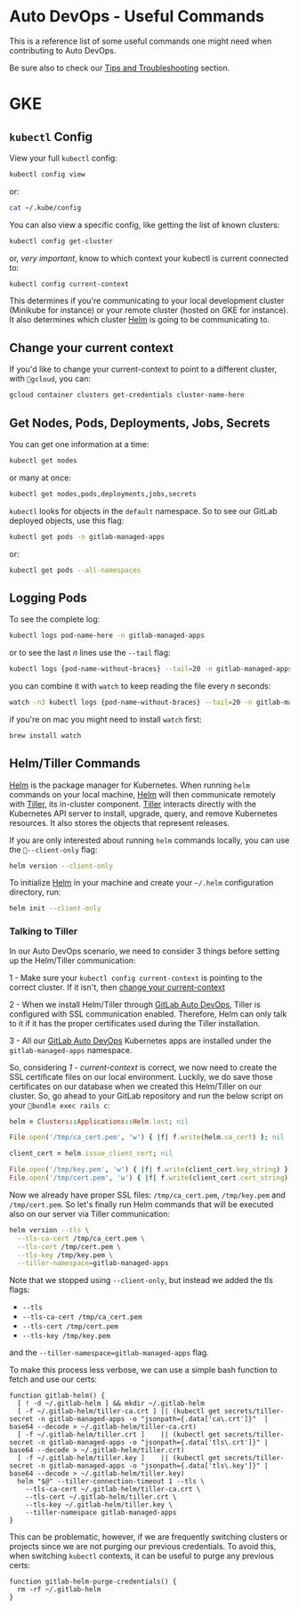 # Auto DevOps - Useful Commands

This is a reference list of some useful commands one might need when contributing to Auto DevOps.

Be sure also to check our [Tips and Troubleshooting](./tips_and_troubleshooting) section.

# GKE

## `kubectl` Config

View your full `kubectl` config:

```bash
kubectl config view
```

or:

```bash
cat ~/.kube/config
```

You can also view a specific config, like getting the list of known clusters:

```bash
kubectl config get-cluster
```

or, _very important_, know to which context your kubectl is current connected to:

```bash
kubectl config current-context
```

This determines if you're communicating to your local development cluster (Minikube for instance) or your remote cluster (hosted on GKE for instance). It also determines which cluster [Helm](#helmtiller-commands) is going to be communicating to.

## Change your current context

If you'd like to change your current-context to point to a different cluster, with `gcloud`, you can:

```bash
gcloud container clusters get-credentials cluster-name-here
```

## Get Nodes, Pods, Deployments, Jobs, Secrets

You can get one information at a time:

```bash
kubectl get nodes
```

or many at once:

```bash
kubectl get nodes,pods,deployments,jobs,secrets
```

`kubectl` looks for objects in the `default` namespace. So to see our GitLab deployed objects, use this flag:

```bash
kubectl get pods -n gitlab-managed-apps
```

or:

```bash
kubectl get pods --all-namespaces
```

## Logging Pods

To see the complete log:

```bash
kubectl logs pod-name-here -n gitlab-managed-apps
```

or to see the last *n* lines use the `--tail` flag:

```bash
kubectl logs {pod-name-without-braces} --tail=20 -n gitlab-managed-apps
```

you can combine it with `watch` to keep reading the file every *n* seconds:

```bash
watch -n3 kubectl logs {pod-name-without-braces} --tail=20 -n gitlab-managed-apps
```

if you're on mac you might need to install `watch` first:

```bash
brew install watch
```

## Helm/Tiller Commands

[Helm](https://docs.helm.sh/) is the package manager for Kubernetes. When running `helm` commands on your local machine, [Helm](https://docs.helm.sh/) will then communicate remotely with [Tiller](https://docs.helm.sh/glossary/#tiller), its in-cluster component. [Tiller](https://docs.helm.sh/glossary/#tiller) interacts directly with the Kubernetes API server to install, upgrade, query, and remove Kubernetes resources. It also stores the objects that represent releases.

If you are only interested about running `helm` commands locally, you can use the `--client-only` flag:

```bash
helm version --client-only
```

To initialize [Helm](https://docs.helm.sh/) in your machine and create your `~/.helm` configuration directory, run:

```bash
helm init --client-only
```

### Talking to Tiller

In our Auto DevOps scenario, we need to consider 3 things before setting up the Helm/Tiller communication:

  1 - Make sure your `kubectl config current-context` is pointing to the correct cluster. If it isn't, then [change your current-context](#change-your-current-context)

  2 - When we install Helm/Tiller through [GitLab Auto DevOps](https://docs.gitlab.com/ee/topics/autodevops), Tiller is configured with SSL communication enabled. Therefore, Helm can only talk to it if it has the proper certificates used during the Tiller installation.

  3 - All our [GitLab Auto DevOps](https://docs.gitlab.com/ee/topics/autodevops) Kubernetes apps are installed under the `gitlab-managed-apps` namespace.

So, considering *1 - current-context* is correct, we now need to create the SSL certificate files on our local environment. Luckily, we do save those certificates on our database when we created this Helm/Tiller on our cluster. So, go ahead to your GitLab repository and run the below script on your `bundle exec rails c`:

```ruby
helm = Clusters::Applications::Helm.last; nil

File.open('/tmp/ca_cert.pem', 'w') { |f| f.write(helm.ca_cert) }; nil

client_cert = helm.issue_client_cert; nil

File.open('/tmp/key.pem', 'w') { |f| f.write(client_cert.key_string) }; nil
File.open('/tmp/cert.pem', 'w') { |f| f.write(client_cert.cert_string) }; nil
```

Now we already have proper SSL files: `/tmp/ca_cert.pem`, `/tmp/key.pem` and `/tmp/cert.pem`. So let's finally run Helm commands that will be executed also on our server via Tiller communication:

```bash
helm version --tls \
  --tls-ca-cert /tmp/ca_cert.pem \
  --tls-cert /tmp/cert.pem \
  --tls-key /tmp/key.pem \
  --tiller-namespace=gitlab-managed-apps
```

Note that we stopped using `--client-only`, but instead we added the tls flags:

- `--tls`
- `--tls-ca-cert /tmp/ca_cert.pem`
- `--tls-cert /tmp/cert.pem`
- `--tls-key /tmp/key.pem`

and the `--tiller-namespace=gitlab-managed-apps` flag.

To make this process less verbose, we can use a simple bash function to fetch and use our certs:

```shell
function gitlab-helm() {
  [ ! -d ~/.gitlab-helm ] && mkdir ~/.gitlab-helm
  [ -f ~/.gitlab-helm/tiller-ca.crt ] || (kubectl get secrets/tiller-secret -n gitlab-managed-apps -o "jsonpath={.data['ca\.crt']}"  | base64 --decode > ~/.gitlab-helm/tiller-ca.crt)
  [ -f ~/.gitlab-helm/tiller.crt ]    || (kubectl get secrets/tiller-secret -n gitlab-managed-apps -o "jsonpath={.data['tls\.crt']}" | base64 --decode > ~/.gitlab-helm/tiller.crt)
  [ -f ~/.gitlab-helm/tiller.key ]    || (kubectl get secrets/tiller-secret -n gitlab-managed-apps -o "jsonpath={.data['tls\.key']}" | base64 --decode > ~/.gitlab-helm/tiller.key)
  helm "$@" --tiller-connection-timeout 1 --tls \
    --tls-ca-cert ~/.gitlab-helm/tiller-ca.crt \
    --tls-cert ~/.gitlab-helm/tiller.crt \
    --tls-key ~/.gitlab-helm/tiller.key \
    --tiller-namespace gitlab-managed-apps
}
```

This can be problematic, however, if we are frequently switching clusters or projects since
we are not purging our previous credentials. To avoid this, when switching `kubectl`
contexts, it can be useful to purge any previous certs:

```shell
function gitlab-helm-purge-credentials() {
  rm -rf ~/.gitlab-helm
}
```
